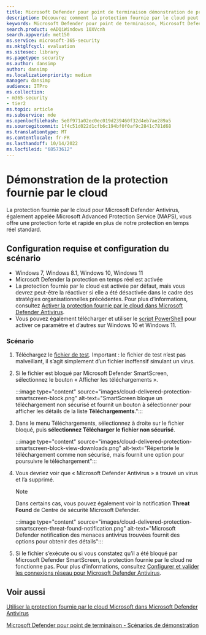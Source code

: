 ```yaml
---
title: Microsoft Defender pour point de terminaison démonstration de protection fournie par le cloud
description: Découvrez comment la protection fournie par le cloud peut détecter et supprimer automatiquement des fichiers malveillants.
keywords: Microsoft Defender pour point de terminaison, Microsoft Defender ATP, protection antivirus, détection de virus, suppression de virus,
search.product: eADQiWindows 10XVcnh
search.appverid: met150
ms.service: microsoft-365-security
ms.mktglfcycl: evaluation
ms.sitesec: library
ms.pagetype: security
ms.author: dansimp
author: dansimp
ms.localizationpriority: medium
manager: dansimp
audience: ITPro
ms.collection:
- m365-security
- tier2
ms.topic: article
ms.subservice: mde
ms.openlocfilehash: 5e8f971a02ec0ec019d239460f32d4eb7ae289a5
ms.sourcegitcommit: 1f4c51d022d1cfb6c194bf0f0af9c2841c781d68
ms.translationtype: MT
ms.contentlocale: fr-FR
ms.lasthandoff: 10/14/2022
ms.locfileid: "68573612"
---
```

# <a name="cloud-delivered-protection-demonstration"></a>Démonstration de la protection fournie par le cloud

La protection fournie par le cloud pour Microsoft Defender Antivirus, également appelée Microsoft Advanced Protection Service (MAPS), vous offre une protection forte et rapide en plus de notre protection en temps réel standard.

## <a name="scenario-requirements-and-setup"></a>Configuration requise et configuration du scénario

- Windows 7, Windows 8.1, Windows 10, Windows 11
- Microsoft Defender la protection en temps réel est activée
- La protection fournie par le cloud est activée par défaut, mais vous devrez peut-être la réactiver si elle a été désactivée dans le cadre des stratégies organisationnelles précédentes. Pour plus d’informations, consultez [Activer la protection fournie par le cloud dans Microsoft Defender Antivirus](/windows/threat-protection/windows-defender-antivirus/enable-cloud-protection-windows-defender-antivirus?ocid=wd-av-demo-cloud-middle).
- Vous pouvez également télécharger et utiliser le [script PowerShell](https://www.powershellgallery.com/packages/WindowsDefender_InternalEvaluationSettings/) pour activer ce paramètre et d’autres sur Windows 10 et Windows 11.

### <a name="scenario"></a>Scénario

1. Téléchargez le [fichier de test](https://aka.ms/ioavtest). Important : le fichier de test n’est pas malveillant, il s’agit simplement d’un fichier inoffensif simulant un virus.

2. Si le fichier est bloqué par Microsoft Defender SmartScreen, sélectionnez le bouton « Afficher les téléchargements ».

   :::image type="content" source="images/cloud-delivered-protection-smartscreen-block.png" alt-text="SmartScreen bloque un téléchargement non sécurisé et fournit un bouton à sélectionner pour afficher les détails de la liste **Téléchargements**.":::

3. Dans le menu Téléchargements, sélectionnez à droite sur le fichier bloqué, puis **sélectionnez Télécharger le fichier non sécurisé**.

   :::image type="content" source="images/cloud-delivered-protection-smartscreen-block-view-downloads.png" alt-text="Répertorie le téléchargement comme non sécurisé, mais fournit une option pour poursuivre le téléchargement":::

4. Vous devriez voir que « Microsoft Defender Antivirus » a trouvé un virus et l’a supprimé.

   > [!NOTE]
   >
   > Dans certains cas, vous pouvez également voir la notification **Threat Found** de Centre de sécurité Microsoft Defender.

   :::image type="content" source="images/cloud-delivered-protection-smartscreen-threat-found-notification.png" alt-text="Microsoft Defender notification des menaces antivirus trouvées fournit des options pour obtenir des détails":::

5. Si le fichier s’exécute ou si vous constatez qu’il a été bloqué par Microsoft Defender SmartScreen, la protection fournie par le cloud ne fonctionne pas. Pour plus d’informations, consultez [Configurer et valider les connexions réseau pour Microsoft Defender Antivirus](/windows/threat-protection/windows-defender-antivirus/configure-network-connections-windows-defender-antivirus?ocid=wd-av-demo-cloud-middle).

## <a name="see-also"></a>Voir aussi

[Utiliser la protection fournie par le cloud Microsoft dans Microsoft Defender Antivirus](/windows/threat-protection/windows-defender-antivirus/utilize-microsoft-cloud-protection-windows-defender-antivirus?ocid=wd-av-demo-cloud-bottom)

[Microsoft Defender pour point de terminaison - Scénarios de démonstration](defender-endpoint-demonstrations.md)
